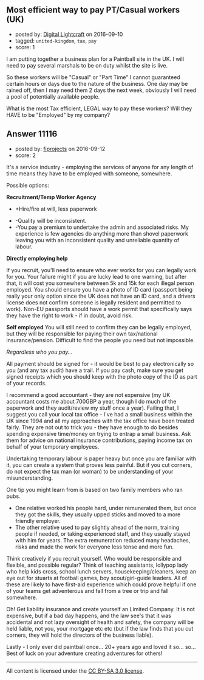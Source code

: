 ## Most efficient way to pay PT/Casual workers (UK)

- posted by: [Digital Lightcraft](https://stackexchange.com/users/1504033/digital-lightcraft) on 2016-09-10
- tagged: `united-kingdom`, `tax`, `pay`
- score: 1

I am putting together a business plan for a Paintball site in the UK.
I will need to pay several marshals to be on duty whilst the site is live.

So these workers will be "Casual" or "Part Time" I cannot guaranteed certain hours or days due to the nature of the business. One day may be rained off, then I may need them 2 days the next week, obviously I will need a pool of potentially available people.

What is the most Tax efficient, LEGAL way to pay these workers?
Will  they HAVE to be "Employed" by my company?


## Answer 11116

- posted by: [fiprojects](https://stackexchange.com/users/5370155/fiprojects) on 2016-09-12
- score: 2

It's a service industry - employing the services of anyone for any length of time means they have to be employed with someone, somewhere. 

Possible options:

**Recruitment/Temp Worker Agency**

+ +Hire/fire at will, less paperwork
- -Quality will be inconsistent.
- -You pay a premium to undertake the admin and associated risks. My experience is few agencies do anything more than shovel paperwork leaving you with an inconsistent quality and unreliable quantity of labour.

**Directly employing help**

If you recruit, you'll need to ensure who ever works for you can legally work for you. Your failure might if you are lucky lead to one warning, but after that, it will cost you somewhere between 5k and 15k for each illegal person employed. You should ensure you have a photo of ID card (passport being really your only option since the UK does not have an ID card, and a drivers license does not confirm someone is legally resident and permitted to work). Non-EU passports should have a work permit that specifically says they have the right to work - if in doubt, avoid risk.

**Self employed**
You will still need to confirm they can be legally employed, but they will be responsible for paying their own tax/national insurance/pension. Difficult to find the people you need but not impossible.


*Regardless who you pay...*

All payment should be signed for - it would be best to pay electronically so you (and any tax audit) have a trail. If you pay cash, make sure you get signed receipts which you should keep with the photo copy of the ID as part of your records.

I recommend a good accountant - they are not expensive (my UK accountant costs me about 700GBP a year, though I do much of the paperwork and they audit/review my stuff once a year). Failing that, I suggest you call your local tax office - I've had a small business within the UK since 1994 and all my approaches with the tax office have been treated fairly. They are not out to trick you - they have enough to do besides spending expensive time/money on trying to entrap a small business. Ask them for advice on national insurance contributions, paying income tax on behalf of your temporary employees.

Undertaking temporary labour is paper heavy but once you are familiar with it, you can create a system that proves less painful. But if you cut corners, do not expect the tax man (or woman) to be understanding of your misunderstanding.

One tip you might learn from is based on two family members who ran pubs. 

- One relative worked his people hard, under remunerated them, but once they got the skills, they usually upped sticks and moved to a more friendly employer. 
- The other relative used to pay slightly ahead of the norm, training people if needed, or taking experienced staff, and they usually stayed with him for years. The extra remuneration reduced many headaches, risks and made the work for everyone less tense and more fun.

Think creatively if you recruit yourself. Who would be responsible and flexible, and possible regular? Think of teaching assistants, lollypop lady who help kids cross, school lunch servers, housekeeping/cleaners, keep an eye out for stuarts at football games, boy scout/girl-guide leaders. All of these are likely to have first-aid experience which could prove helpful if one of your teams get adventerous and fall from a tree or trip and fall somewhere.


Oh! Get liability insurance and create yourself an Limited Company. It is not expensive, but if a bad day happens, and the law see's that it was accidental and not lazy oversight of health and safety, the company will be held liable, not you, your mortgage etc etc (but if the law finds that you cut corners, they will hold the directors of the business liable).


Lastly - I only ever did paintball once... 20+ years ago and loved it so... so... Best of luck on your adventure creating adventures for others!



---

All content is licensed under the [CC BY-SA 3.0 license](https://creativecommons.org/licenses/by-sa/3.0/).
